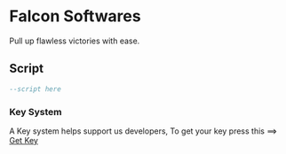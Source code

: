 # Falcon Softwares
Pull up flawless victories with ease.

## Script
```LUA
--script here
```

### Key System

A Key system helps support us developers, To get your key press this ==> [Get Key](https://roblox.com)
